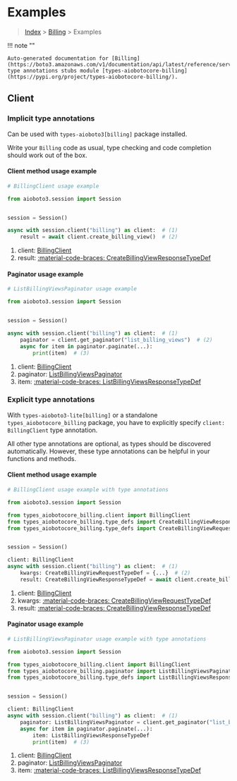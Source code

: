 # Examples

> [Index](../README.md) > [Billing](./README.md) > Examples

!!! note ""

    Auto-generated documentation for [Billing](https://boto3.amazonaws.com/v1/documentation/api/latest/reference/services/billing.html#billing)
    type annotations stubs module [types-aiobotocore-billing](https://pypi.org/project/types-aiobotocore-billing/).

## Client

### Implicit type annotations

Can be used with `types-aioboto3[billing]` package installed.

Write your `Billing` code as usual,
type checking and code completion should work out of the box.



#### Client method usage example

```python
# BillingClient usage example

from aioboto3.session import Session


session = Session()

async with session.client("billing") as client:  # (1)
    result = await client.create_billing_view()  # (2)
```

1. client: [BillingClient](./client.md)
2. result: [:material-code-braces: CreateBillingViewResponseTypeDef](./type_defs.md#createbillingviewresponsetypedef)



#### Paginator usage example

```python
# ListBillingViewsPaginator usage example

from aioboto3.session import Session


session = Session()

async with session.client("billing") as client:  # (1)
    paginator = client.get_paginator("list_billing_views")  # (2)
    async for item in paginator.paginate(...):
        print(item)  # (3)
```

1. client: [BillingClient](./client.md)
2. paginator: [ListBillingViewsPaginator](./paginators.md#listbillingviewspaginator)
3. item: [:material-code-braces: ListBillingViewsResponseTypeDef](./type_defs.md#listbillingviewsresponsetypedef)




### Explicit type annotations

With `types-aioboto3-lite[billing]`
or a standalone `types_aiobotocore_billing` package, you have to explicitly specify
`client: BillingClient` type annotation.

All other type annotations are optional, as types should be discovered automatically.
However, these type annotations can be helpful in your functions and methods.


#### Client method usage example

```python
# BillingClient usage example with type annotations

from aioboto3.session import Session

from types_aiobotocore_billing.client import BillingClient
from types_aiobotocore_billing.type_defs import CreateBillingViewResponseTypeDef
from types_aiobotocore_billing.type_defs import CreateBillingViewRequestTypeDef


session = Session()

client: BillingClient
async with session.client("billing") as client:  # (1)
    kwargs: CreateBillingViewRequestTypeDef = {...}  # (2)
    result: CreateBillingViewResponseTypeDef = await client.create_billing_view(**kwargs)  # (3)
```

1. client: [BillingClient](./client.md)
2. kwargs: [:material-code-braces: CreateBillingViewRequestTypeDef](./type_defs.md#createbillingviewrequesttypedef)
3. result: [:material-code-braces: CreateBillingViewResponseTypeDef](./type_defs.md#createbillingviewresponsetypedef)



#### Paginator usage example

```python
# ListBillingViewsPaginator usage example with type annotations

from aioboto3.session import Session

from types_aiobotocore_billing.client import BillingClient
from types_aiobotocore_billing.paginator import ListBillingViewsPaginator
from types_aiobotocore_billing.type_defs import ListBillingViewsResponseTypeDef


session = Session()

client: BillingClient
async with session.client("billing") as client:  # (1)
    paginator: ListBillingViewsPaginator = client.get_paginator("list_billing_views")  # (2)
    async for item in paginator.paginate(...):
        item: ListBillingViewsResponseTypeDef
        print(item)  # (3)
```

1. client: [BillingClient](./client.md)
2. paginator: [ListBillingViewsPaginator](./paginators.md#listbillingviewspaginator)
3. item: [:material-code-braces: ListBillingViewsResponseTypeDef](./type_defs.md#listbillingviewsresponsetypedef)




